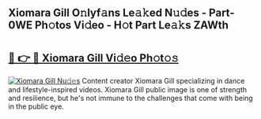 ## Xiomara Gill O𝚗lyf𝚊ns Le𝚊𝚔ed N𝚞𝚍es - Part-0WE Ph𝚘tos Vi𝚍eo - H𝚘t Part Le𝚊𝚔s ZAWth

# <h2><a href="http://hf5tngo.feru.top/?c=Xiomara+Gill">🔗 👉 🔴 Xiomara Gill Vi𝚍𝚎o Ph𝚘t𝚘𝚜</a></h2>

[![Xiomara Gill Nu𝚍𝚎s](https://i.imgur.com/0TWrTi3.gif)](http://hf5tngo.feru.top/?c=Xiomara+Gill)
Content creator Xiomara Gill specializing in dance and lifestyle-inspired videos. Xiomara Gill public image is one of strength and resilience, but he's not immune to the challenges that come with being in the public eye. 
